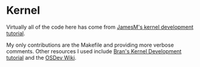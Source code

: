 Kernel
======

Virtually all of the code here has come from [JamesM's kernel development tutorial](http://www.jamesmolloy.co.uk/tutorial_html/index.html). 

My only contributions are the Makefile and providing more verbose comments. Other resources I used include [Bran's Kernel Development tutorial](http://www.osdever.net/bkerndev/Docs/title.htm) and the [OSDev Wiki](wiki.osdev.org).
